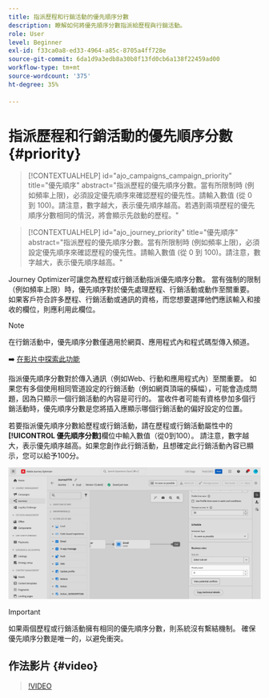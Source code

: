 ```yaml
---
title: 指派歷程和行銷活動的優先順序分數
description: 瞭解如何將優先順序分數指派給歷程與行銷活動。
role: User
level: Beginner
exl-id: f33ca0a8-ed33-4964-a85c-8705a4ff728e
source-git-commit: 6da1d9a3edb8a30b8f13fd0cb6a138f22459ad00
workflow-type: tm+mt
source-wordcount: '375'
ht-degree: 35%

---
```


# 指派歷程和行銷活動的優先順序分數 {#priority}

>[!CONTEXTUALHELP]
>id="ajo_campaigns_campaign_priority"
>title="優先順序"
>abstract="指派歷程的優先順序分數。當有所限制時 (例如頻率上限)，必須設定優先順序來確認歷程的優先性。請輸入數值 (從 0 到 100)。請注意，數字越大，表示優先順序越高。若遇到兩項歷程的優先順序分數相同的情況，將會顯示先啟動的歷程。"

>[!CONTEXTUALHELP]
>id="ajo_journey_priority"
>title="優先順序"
>abstract="指派歷程的優先順序分數。當有所限制時 (例如頻率上限)，必須設定優先順序來確認歷程的優先性。請輸入數值 (從 0 到 100)。請注意，數字越大，表示優先順序越高。"

Journey Optimizer可讓您為歷程或行銷活動指派優先順序分數。 當有強制的限制（例如頻率上限）時，優先順序對於優先處理歷程、行銷活動或動作至關重要。 如果客戶符合許多歷程、行銷活動或通訊的資格，而您想要選擇他們應該輸入和接收的欄位，則應利用此欄位。

>[!NOTE]
>
>在行銷活動中，優先順序分數僅適用於網頁、應用程式內和程式碼型傳入頻道。

➡️ [在影片中探索此功能](#video)

指派優先順序分數對於傳入通訊（例如Web、行動和應用程式內）至關重要。 如果您有多個使用相同管道設定的行銷活動（例如網頁頂端的橫幅），可能會造成問題，因為只顯示一個行銷活動的內容是可行的。 當收件者可能有資格參加多個行銷活動時，優先順序分數是您將插入應顯示哪個行銷活動的偏好設定的位置。

若要指派優先順序分數給歷程或行銷活動，請在歷程或行銷活動屬性中的&#x200B;**[!UICONTROL 優先順序分數]**&#x200B;欄位中輸入數值（從0到100）。 請注意，數字越大，表示優先順序越高。如果您創作此行銷活動，且想確定此行銷活動內容已顯示，您可以給予100分。

![](assets/priority-score.png)

>[!IMPORTANT]
>
>如果兩個歷程或行銷活動擁有相同的優先順序分數，則系統沒有繫結機制。 確保優先順序分數是唯一的，以避免衝突。

## 作法影片 {#video}

>[!VIDEO](https://video.tv.adobe.com/v/3435529?quality=12)

